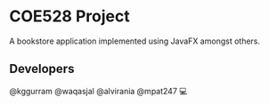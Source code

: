 # COE528 Project

 A bookstore application implemented using JavaFX amongst others.

## Developers

@kggurram @waqasjal @alvirania @mpat247 :computer: